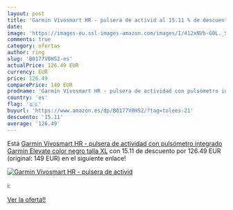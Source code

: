 ```yaml
---
layout: post
title: 'Garmin Vívosmart HR - pulsera de activid al 15.11 % de descuento'
date: 
image: 'https://images-eu.ssl-images-amazon.com/images/I/412xNVb-G0L._SL200_.jpg'
comments: true
category: ofertas
author: ring
slug: 'B0177V0H52-es'
actualPrice: 126.49 EUR
currency: EUR
price: 126.49
comparePrice: 149 EUR
prodname: 'Garmin Vívosmart HR - pulsera de actividad con pulsómetro integrado Garmin Elevate  color negro  talla XL'
country: 'es'
flag: '🇪🇸'
buyurl: 'https://www.amazon.es/dp/B0177V0H52/?tag=tolees-21'
descuento: '15.11'
average: '126.49'
---
```


Está [Garmin Vívosmart HR - pulsera de actividad con pulsómetro integrado Garmin Elevate  color negro  talla XL](https://www.amazon.es/dp/B0177V0H52/?tag=tolees-21) con 15.11 de descuento por 126.49 EUR (original: 149 EUR) en el siguiente enlace!

[![Garmin Vívosmart HR - pulsera de activid](https://images-eu.ssl-images-amazon.com/images/I/412xNVb-G0L._SL200_.jpg)](https://www.amazon.es/dp/B0177V0H52/?tag=tolees-21)

ℹ️:


[Ver la oferta!!](https://www.amazon.es/dp/B0177V0H52/?tag=tolees-21)
